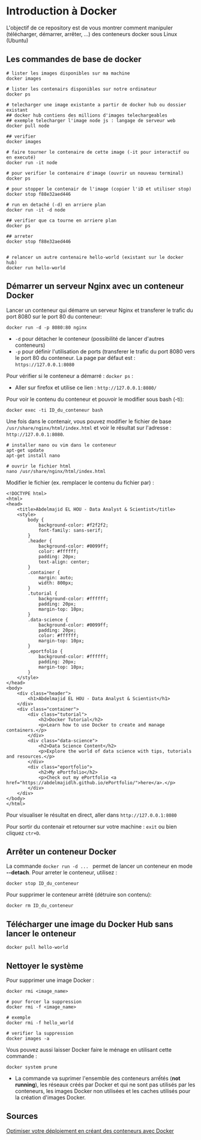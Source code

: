 # Introduction à Docker

L'objectif de ce repository est de vous montrer comment manipuler (télécharger, démarrer, arrêter, ...) des conteneurs docker sous Linux (Ubuntu)


## Les commandes de base de docker
```
# lister les images disponibles sur ma machine
docker images

# lister les contenairs disponibles sur notre ordinateur
docker ps

# telecharger une image existante a partir de docker hub ou dossier existant
## docker hub contiens des millions d'images telechargeables
## exemple telecharger l'image node js : langage de serveur web
docker pull node

## verifier
docker images

# faire tourner le contenaire de cette image (-it pour interactif ou en executé)
docker run -it node 

# pour verifier le contenaire d'image (ouvrir un nouveau terminal)
docker ps

# pour stopper le contenair de l'image (copier l'iD et utiliser stop)
docker stop f88e32aed446

# run en detaché (-d) en arriere plan
docker run -it -d node

## verifier que ca tourne en arriere plan
docker ps

## arreter 
docker stop f88e32aed446


# relancer un autre contenaire hello-world (existant sur le docker hub)
docker run hello-world
```

## Démarrer un serveur Nginx avec un conteneur Docker
Lancer un conteneur qui démarre un serveur Nginx et transferer le trafic du port 8080 sur le port 80 du conteneur:
```
docker run -d -p 8080:80 nginx
```

* `-d` pour détacher le conteneur (possibilité de lancer d'autres conteneurs)
* `-p` pour définir l'utilisation de ports (transferer le trafic du port 8080 vers le port 80 du conteneur. La page par défaut est : `https://127.0.0.1:8080`

Pour vérifier si le conteneur a démarré : `docker ps` :
* Aller sur firefox et utilise ce lien : `http://127.0.0.1:8080/`

Pour voir le contenu du conteneur et pouvoir le modifier sous bash (-ti):

```
docker exec -ti ID_du_conteneur bash
```
Une fois dans le contenair, vous pouvez modifier le fichier de base `/usr/share/nginx/html/index.html` et voir le résultat sur l'adresse  : `http://127.0.0.1:8080`.

```
# installer nano ou vim dans le conteneur
apt-get update
apt-get install nano

# ouvrir le fichier html 
nano /usr/share/nginx/html/index.html
```

Modifier le fichier (ex. remplacer le contenu du fichier par) :
```
<!DOCTYPE html>
<html>
<head>
    <title>Abdelmajid EL HOU - Data Analyst & Scientist</title>
    <style>
        body {
            background-color: #f2f2f2;
            font-family: sans-serif;
        }
        .header {
            background-color: #0099ff;
            color: #ffffff;
            padding: 20px;
            text-align: center;
        }
        .container {
            margin: auto;
            width: 800px;
        }
        .tutorial {
            background-color: #ffffff;
            padding: 20px;
            margin-top: 10px;
        }
        .data-science {
            background-color: #0099ff;
            padding: 20px;
            color: #ffffff;
            margin-top: 10px;
        }
        .eportfolio {
            background-color: #ffffff;
            padding: 20px;
            margin-top: 10px;
        }
    </style>
</head>
<body>
    <div class="header">
        <h1>Abdelmajid EL HOU - Data Analyst & Scientist</h1>
    </div>
    <div class="container">
        <div class="tutorial">
            <h2>Docker Tutorial</h2>
            <p>Learn how to use Docker to create and manage containers.</p>
        </div>
        <div class="data-science">
            <h2>Data Science Content</h2>
            <p>Explore the world of data science with tips, tutorials and resources.</p>
        </div>
        <div class="eportfolio">
            <h2>My ePortfolio</h2>
            <p>Check out my ePortfolio <a href="https://abdelmajidlh.github.io/ePortfolio/">here</a>.</p>
        </div>
    </div>
</body>
</html>
```

Pour visualiser le résultat en direct, aller dans `http://127.0.0.1:8080` <br>

Pour sortir du contenair et retourner sur votre machine : `exit` ou bien cliquez `ctr+D`.

## Arrêter un conteneur Docker
La commande `docker run -d ... ` permet de lancer un conteneur en mode **--detach**. Pour arreter le conteneur, utilisez : <br>
```
docker stop ID_du_conteneur
```

Pour supprimer le conteneur arrêté (détruire son contenu): <br>
```
docker rm ID_du_conteneur
```


## Télécharger une image du Docker Hub sans lancer le onteneur
```
docker pull hello-world
```

## Nettoyer le système
Pour supprimer une image Docker : <br>
```
docker rmi <image_name>

# pour forcer la suppression
docker rmi -f <image_name>

# exemple
docker rmi -f hello_world

# verifier la suppression
docker images -a
```

Vous pouvez aussi laisser Docker faire le ménage en utilisant cette commande : <br>

```
docker system prune
```

* La commande va suprimer l'ensemble des conteneurs arrếtés (**not running**), les réseaux créés par Docker et qui ne sont pas utilisés par les conteneurs, les images Docker non utilisées et les caches utilisés pour la création d'images Docker.
## Sources
[Optimiser votre déploiement en créant des conteneurs avec Docker]()
